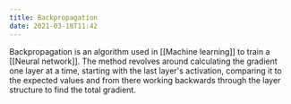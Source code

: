 ```yaml
---
title: Backpropagation
date: 2021-03-18T11:42
---
```


Backpropagation is an algorithm used in [[Machine learning]] to train a [[Neural network]]. The method revolves around calculating the gradient one layer at a time, starting with the last layer's activation, comparing it to the expected values and from there working backwards through the layer structure to find the total gradient.
